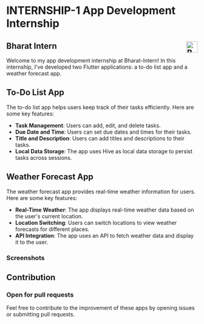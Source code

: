# INTERNSHIP-1 App Development Internship

## Bharat Intern  <img src="path_to_icon" alt="Bharat Intern Icon" style="float:right;" width="30" height="30">

Welcome to my app development internship at Bharat-Intern! In this internship, I've developed two Flutter applications: a to-do list app and a weather forecast app.

## To-Do List App

The to-do list app helps users keep track of their tasks efficiently. Here are some key features:

- **Task Management**: Users can add, edit, and delete tasks.
- **Due Date and Time**: Users can set due dates and times for their tasks.
- **Title and Description**: Users can add titles and descriptions to their tasks.
- **Local Data Storage**: The app uses Hive as local data storage to persist tasks across sessions.

## Weather Forecast App

The weather forecast app provides real-time weather information for users. Here are some key features:

- **Real-Time Weather**: The app displays real-time weather data based on the user's current location.
- **Location Switching**: Users can switch locations to view weather forecasts for different places.
- **API Integration**: The app uses an API to fetch weather data and display it to the user.

### Screenshots

<!-- Add screenshots of your apps here -->
<!-- ![To-Do List App](todo_app_screenshot.png) -->
<!-- ![Weather Forecast App](weather_app_screenshot.png) -->

<!-- You can uncomment the above lines and replace `todo_app_screenshot.png` and `weather_app_screenshot.png` with your actual screenshot file names. -->

## Contribution
### Open for pull requests
Feel free to contribute to the improvement of these apps by opening issues or submitting pull requests.
